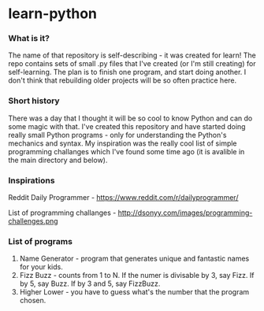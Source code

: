 # learn-python
### What is it?
The name of that repository is self-describing - it was created for learn!
The repo contains sets of small .py files that I've created (or I'm still 
creating) for self-learning. The plan is to finish one program, and start 
doing another. I don't think that rebuilding older projects will be so often 
practice here.

### Short history
There was a day that I thought it will be so cool to know Python and can do some
magic with that. I've created this repository and have started doing really
small Python programs - only for understanding the Python's mechanics and syntax.
My inspiration was the really cool list of simple programming challanges which 
I've found some time ago (it is avalible in the main directory and below).

### Inspirations
Reddit Daily Programmer - https://www.reddit.com/r/dailyprogrammer/

List of programming challanges - http://dsonyy.com/images/programming-challenges.png

### List of programs
01. Name Generator - program that generates unique and fantastic names for your
kids.
02. Fizz Buzz - counts from 1 to N. If the numer is divisable by 3, say Fizz. 
If by 5, say Buzz. If by 3 and 5, say FizzBuzz. 
03. Higher Lower - you have to guess what's the number that the program chosen.
